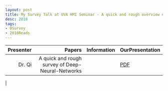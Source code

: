 ```yaml
---
layout: post
title: My Survey Talk at UVA HMI Seminar - A quick and rough overview of DNN
desc: 2018
tags:
- 0Survey
- 2018Reads
---
```



| Presenter | Papers | Information| OurPresentation |
| -----: | ----------: | :----- | :----- |
| Dr. Qi | A quick and rough survey of Deep-Neural-Networks |  |  [PDF]({{site.baseurl}}/talks/201802-QI-HMI-DeepOverview.pdf) |
|
